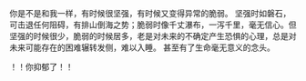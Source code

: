 你是不是和我一样，有时候很坚强，有时候又变得异常的脆弱。
坚强时如磐石，可击退任何阻碍，有排山倒海之势；脆弱时像千丈瀑布，一泻千里，毫无信心。但坚强的时候很少，脆弱的时候居多，老是对未来的不确定产生恐惧的心理，总是对未来可能存在的困难辗转发侧，难以入睡。
甚至有了生命毫无意义的念头。

！！你抑郁了！！